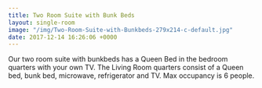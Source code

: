 ```yaml
---
title: Two Room Suite with Bunk Beds
layout: single-room
image: "/img/Two-Room-Suite-with-Bunkbeds-279x214-c-default.jpg"
date: 2017-12-14 16:26:06 +0000
---
```

Our two room suite with bunkbeds has a Queen Bed in the bedroom quarters with your own TV. The Living Room quarters consist of a Queen bed, bunk bed, microwave, refrigerator and TV. Max occupancy is 6 people.